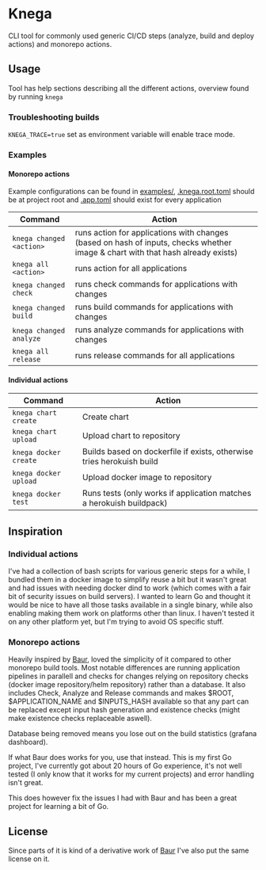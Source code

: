 # Knega
CLI tool for commonly used generic CI/CD steps (analyze, build and deploy actions) and monorepo actions.

## Usage
Tool has help sections describing all the different actions, overview found by running `knega`

### Troubleshooting builds
`KNEGA_TRACE=true` set as environment variable will enable trace mode.

### Examples
#### Monorepo actions
Example configurations can be found in [examples/](./examples), [.knega.root.toml](./examples/.knega.root.toml) should be at project root and [.app.toml](./examples/.app.toml) should exist for every application

Command | Action
--- | ---
`knega changed <action>` | runs action for applications with changes (based on hash of inputs, checks whether image & chart with that hash already exists)
`knega all <action>` | runs action for all applications
`knega changed check` | runs check commands for applications with changes
`knega changed build` | runs build commands for applications with changes
`knega changed analyze` | runs analyze commands for applications with changes
`knega all release` | runs release commands for all applications

#### Individual actions
Command | Action
--- | ---
`knega chart create` | Create chart
`knega chart upload` | Upload chart to repository
`knega docker create` | Builds based on dockerfile if exists, otherwise tries herokuish build
`knega docker upload` | Upload docker image to repository
`knega docker test` | Runs tests (only works if application matches a herokuish buildpack)

## Inspiration
### Individual actions
I've had a collection of bash scripts for various generic steps for a while, I bundled them in a docker image to simplify reuse a bit but it wasn't great and had issues with needing docker dind to work (which comes with a fair bit of security issues on build servers). I wanted to learn Go and thought it would be nice to have all those tasks available in a single binary, while also enabling making them work on platforms other than linux. I haven't tested it on any other platform yet, but I'm trying to avoid OS specific stuff.

### Monorepo actions
Heavily inspired by [Baur](https://github.com/simplesurance/baur), loved the simplicity of it compared to other monorepo build tools. Most notable differences are running application pipelines in parallell and checks for changes relying on repository checks (docker image repository/helm repository) rather than a database. It also includes Check, Analyze and Release commands and makes $ROOT, $APPLICATION_NAME and $INPUTS_HASH available so that any part can be replaced except input hash generation and existence checks (might make existence checks replaceable aswell).

Database being removed means you lose out on the build statistics (grafana dashboard).

If what Baur does works for you, use that instead. This is my first Go project, I've currently got about 20 hours of Go experience, it's not well tested (I only know that it works for my current projects) and error handling isn't great.

This does however fix the issues I had with Baur and has been a great project for learning a bit of Go.

## License
Since parts of it is kind of a derivative work of [Baur](https://github.com/simplesurance/baur) I've also put the same license on it.
